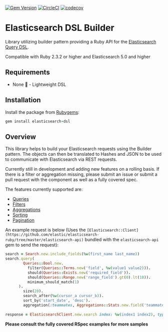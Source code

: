 [![Gem Version](https://badge.fury.io/rb/elasticsearch-dsl-builder.svg)](https://badge.fury.io/rb/elasticsearch-dsl-builder)
[![CircleCI](https://circleci.com/gh/hyp3rventures/elasticsearch-dsl-builder.svg?style=shield&circle-token=:circle-token)](https://circleci.com/gh/hyp3rventures/elasticsearch-dsl-builder)
[![codecov](https://codecov.io/gh/hyp3rventures/elasticsearch-dsl-builder/branch/master/graph/badge.svg)](https://codecov.io/gh/hyp3rventures/elasticsearch-dsl-builder)

# Elasticsearch DSL Builder
Library utilizing builder pattern providing a Ruby API for the [Elasticsearch Query DSL](https://www.elastic.co/guide/en/elasticsearch/reference/current/query-dsl.html).

Compatible with Ruby 2.3.2 or higher and Elasticsearch 5.0 and higher

## Requirements
* None 🙌 - Lightweight DSL

## Installation
Install the package from [Rubygems](https://rubygems.org):
```ruby
gem install elasticsearch-dsl
```

## Overview
This library helps to build your Elasticsearch requests using the Builder pattern. The objects can then be translated to Hashes and JSON to be used to communicate with Elasticsearch via REST requests.

Currently still in development and adding new features on a rolling basis. If there is a filter or aggregation missing, please submit an issue or submit a pull request with the component as well as a fully covered spec.

The features currently supported are:

* [Queries](http://www.elasticsearch.org/guide/en/elasticsearch/reference/current/query-dsl-queries.html)
* [Filters](http://www.elasticsearch.org/guide/en/elasticsearch/reference/current/query-dsl-filters.html)
* [Aggregations](http://www.elasticsearch.org/guide/en/elasticsearch/reference/current/search-aggregations.html)
* [Sorting](http://www.elasticsearch.org/guide/en/elasticsearch/reference/current/search-request-sort.html)
* [Pagination](http://www.elasticsearch.org/guide/en/elasticsearch/reference/current/search-request-from-size.html)

An example request is below (Uses the `[Elasticsearch::Client](https://github.com/elastic/elasticsearch-ruby/tree/master/elasticsearch-api)` bundled with the `elasticsearch-api` gem to send the request):
```ruby
search = Search.new.include_fields(%w(first_name last_name))
search.query(
        Queries::Bool.new.
          filter(Queries::Terms.new('field', %w(value1 value2))).
          should(Queries::Exists.new('required_field')).
          should(Queries::Range.new('range_field').gt(0).lt(10)).
          minimum_should_match(1)
      ).
        size(20).
        search_after(%w(cursor_a cursor_b)).
        sort_by('start_date', 'desc').
        aggregation(:teammates, Aggregations::Stats.new.field('teammate_count'))
        
response = ElasticsearchClient.new.search index: %w(index1 index2), type: 'teammate', body: search.to_hash, ignore_unavailable: true
```

**Please consult the fully covered RSpec examples for more samples**

